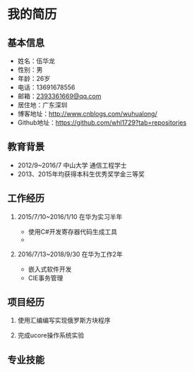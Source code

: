 # 我的简历

## 基本信息

- 姓名：伍华龙
- 性别：男
- 年龄：26岁
- 电话：13691678556
- 邮箱：2393361669@qq.com
- 居住地：广东深圳
- 博客地址：http://www.cnblogs.com/wuhualong/
- Github地址：https://github.com/whl1729?tab=repositories

## 教育背景

- 2012/9~2016/7 中山大学 通信工程学士
- 2013、2015年均获得本科生优秀奖学金三等奖

## 工作经历

1. 2015/7/10~2016/1/10 在华为实习半年
    - 使用C#开发寄存器代码生成工具
    - 

2. 2016/7/13~2018/9/30 在华为工作2年
    - 嵌入式软件开发
    - CIE事务管理

## 项目经历

1. 使用汇编编写实现俄罗斯方块程序

2. 完成ucore操作系统实验

## 专业技能
